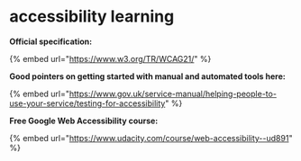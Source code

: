 # accessibility learning

**Official specification:**

{% embed url="https://www.w3.org/TR/WCAG21/" %}

**Good pointers on getting started with manual and automated tools here:**

{% embed url="https://www.gov.uk/service-manual/helping-people-to-use-your-service/testing-for-accessibility" %}

**Free Google Web Accessibility course:** 

{% embed url="https://www.udacity.com/course/web-accessibility--ud891" %}



